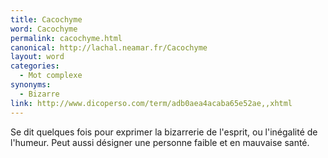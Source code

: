 ```yaml
---
title: Cacochyme
word: Cacochyme
permalink: cacochyme.html
canonical: http://lachal.neamar.fr/Cacochyme
layout: word
categories:
  - Mot complexe
synonyms:
  - Bizarre
link: http://www.dicoperso.com/term/adb0aea4acaba65e52ae,,xhtml
---
```


Se dit quelques fois pour exprimer la bizarrerie de l'esprit, ou l'inégalité de l'humeur. Peut aussi désigner une personne faible et en mauvaise santé.

